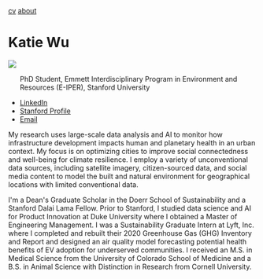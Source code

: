 <html>
<head>
  <link rel="stylesheet" type="text/css" href="CSS/style.css">
</head>
<body>
  <div class="topnav">
    <a href="cv/Wu_Katherine_CV.pdf">cv</a>
    <a href="https://kjw58.github.io/katiewu.github.io/">about</a>
    <h1>Katie Wu</h1>
  </div>
  <div class="left-column">
    <div>
      <img src="./img:/headshot_circle.png">
      <ul>
        <p>PhD Student, Emmett Interdisciplinary Program in Environment and Resources (E-IPER), Stanford University</p>
        <li><a href="https://www.linkedin.com/in/katiewu24/">LinkedIn</a></li>
        <li><a href="https://eiper.stanford.edu/people/katie-wu">Stanford Profile</a></li>
        <li><a href="mailto:katwu@stanford.edu">Email</a></li>
      </ul>
    </div>
  </div>
  <main class="main-content">
    <p>My research uses large-scale data analysis and AI to monitor how infrastructure development impacts human and planetary health in an urban context. My focus is on optimizing cities to improve social connectedness and well-being for climate resilience. I employ a variety of unconventional data sources, including satellite imagery, citizen-sourced data, and social media content to model the built and natural environment for geographical locations with limited conventional data. </p> 
    <p>I'm a Dean's Graduate Scholar in the Doerr School of Sustainability and a Stanford Dalai Lama Fellow. Prior to Stanford, I studied data science and AI for Product Innovation at Duke University where I obtained a Master of Engineering Management. I was a Sustainability Graduate Intern at Lyft, Inc. where I completed and rebuilt their 2020 Greenhouse Gas (GHG) Inventory and Report and designed an air quality model forecasting potential health benefits of EV adoption for underserved communities. I received an M.S. in Medical Science from the University of Colorado School of Medicine and a B.S. in Animal Science with Distinction in Research from Cornell University. </p>
  </main>
</body>
</html>

